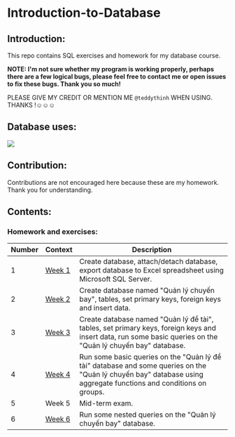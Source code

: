 # Introduction-to-Database

## Introduction:

This repo contains SQL exercises and homework for my database course.

**NOTE: I'm not sure whether my program is working properly, perhaps there are a few logical bugs, please feel free to contact me or open issues to fix these bugs. Thank you so much!**

PLEASE GIVE MY CREDIT OR MENTION ME `@teddythinh` WHEN USING. THANKS !☺️☺️☺️

## Database uses:
![](https://img.shields.io/badge/Microsoft%20SQL%20Server-CC2927?style=for-the-badge&logo=microsoft%20sql%20server&logoColor=white)

## Contribution:

Contributions are not encouraged here because these are my homework. Thank you for understanding.

## Contents:
### Homework and exercises:

| Number | Context | Description |
| ------ | ------- | ----------- |
| 1 | [Week 1](https://github.com/teddythinh/Introduction-to-Database/tree/main/Week1) | Create database, attach/detach database, export database to Excel spreadsheet using Microsoft SQL Server.
| 2 | [Week 2](https://github.com/teddythinh/Introduction-to-Database/blob/main/Week2/DatabaseQLCB.sql) | Create database named "Quản lý chuyến bay", tables, set primary keys, foreign keys and insert data.
| 3 | [Week 3](https://github.com/teddythinh/Introduction-to-Database/tree/main/Week3) | Create database named "Quản lý đề tài", tables, set primary keys, foreign keys and insert data, run some basic queries on the "Quản lý chuyến bay" database.
| 4 | [Week 4](https://github.com/teddythinh/Introduction-to-Database/tree/main/Week4) | Run some basic queries on the "Quản lý đề tài" database and some queries on the "Quản lý chuyến bay" database using aggregate functions and conditions on groups.
| 5 | Week 5 | Mid-term exam.
| 6 | [Week 6](https://github.com/teddythinh/Introduction-to-Database/blob/main/Week6/QueryQLCB3.sql) | Run some nested queries on the "Quản lý chuyến bay" database.
